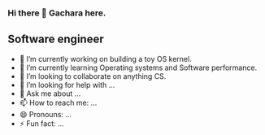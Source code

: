 ### Hi there 👋 Gachara here.

## Software engineer


- 🔭 I’m currently working on building a toy OS kernel.
- 🌱 I’m currently learning Operating systems and Software performance.
- 👯 I’m looking to collaborate on anything CS.
- 🤔 I’m looking for help with ...
- 💬 Ask me about ...
- 📫 How to reach me: ...
- 😄 Pronouns: ...
- ⚡ Fun fact: ...

